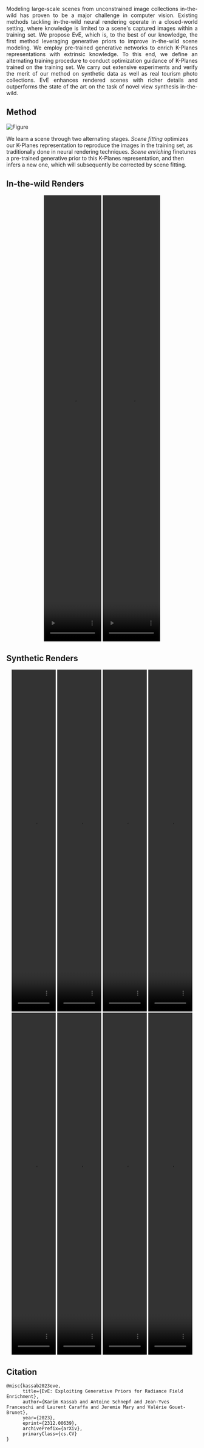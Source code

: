 <p align="justify">Modeling large-scale scenes from unconstrained image collections in-the-wild has proven to be a major challenge in computer vision. Existing methods tackling in-the-wild neural rendering operate in a closed-world setting, where knowledge is limited to a scene's captured images within a training set. We propose EvE, which is, to the best of our knowledge, the first method leveraging generative priors to improve in-the-wild scene modeling. We employ pre-trained generative networks to enrich K-Planes representations with extrinsic knowledge. To this end, we define an alternating training procedure to conduct optimization guidance of K-Planes trained on the training set. We carry out extensive experiments and verify the merit of our method on synthetic data as well as real tourism photo collections. EvE enhances rendered scenes with richer details and outperforms the state of the art on the task of novel view synthesis in-the-wild.</p>

## Method
![Figure](assets/css/schema.svg)

We learn a scene through two alternating stages.
_Scene fitting_ optimizes our K-Planes representation to reproduce the images in the training set, as traditionally done in neural rendering techniques.
_Scene enriching_ finetunes a pre-trained generative prior to this K-Planes representation, and then infers a new one, which will subsequently be corrected by scene fitting.

## In-the-wild Renders
<center>
    <div>
<!--         <video width="30%" height="30%" autoplay muted loop playsinline>
            <source src="assets/css/brandenburg.mp4" type="video/mp4" style="display: inline-block;">
            Your browser does not support the video tag.
        </video> -->
        <video width="30%" height="30%" autoplay muted loop playsinline>
            <source src="assets/css/sacre.mp4" type="video/mp4" style="display: inline-block;">
            Your browser does not support the video tag.
        </video>
        <video width="30%" height="30%" autoplay muted loop playsinline>
            <source src="assets/css/trevi.mp4" type="video/mp4" style="display: inline-block;">
            Your browser does not support the video tag.
        </video>
    </div>
</center>

## Synthetic Renders
<center>
    <div>
        <video width="23%" height="23%" autoplay muted loop playsinline>
            <source src="assets/css/chair.mp4" type="video/mp4" style="display: inline-block;">
            Your browser does not support the video tag.
        </video>
        <video width="23%" height="23%" autoplay muted loop playsinline>
            <source src="assets/css/drums.mp4" type="video/mp4" style="display: inline-block;">
            Your browser does not support the video tag.
        </video>
        <video width="23%" height="23%" autoplay muted loop playsinline>
            <source src="assets/css/ficus.mp4" type="video/mp4" style="display: inline-block;">
            Your browser does not support the video tag.
        </video>
        <video width="23%" height="23%" autoplay muted loop playsinline>
            <source src="assets/css/hotdog.mp4" type="video/mp4" style="display: inline-block;">
            Your browser does not support the video tag.
        </video>
    </div>
    <div>
        <video width="23%" height="23%" autoplay muted loop playsinline>
            <source src="assets/css/lego.mp4" type="video/mp4" style="display: inline-block;">
            Your browser does not support the video tag.
        </video>
        <video width="23%" height="23%" autoplay muted loop playsinline>
            <source src="assets/css/materials.mp4" type="video/mp4" style="display: inline-block;">
            Your browser does not support the video tag.
        </video>
        <video width="23%" height="23%" autoplay muted loop playsinline>
            <source src="assets/css/mic.mp4" type="video/mp4" style="display: inline-block;">
            Your browser does not support the video tag.
        </video>
        <video width="23%" height="23%" autoplay muted loop playsinline>
            <source src="assets/css/ship.mp4" type="video/mp4" style="display: inline-block;">
            Your browser does not support the video tag.
        </video>
    </div>
</center>

## Citation
```
@misc{kassab2023eve,
      title={EvE: Exploiting Generative Priors for Radiance Field Enrichment}, 
      author={Karim Kassab and Antoine Schnepf and Jean-Yves Franceschi and Laurent Caraffa and Jeremie Mary and Valérie Gouet-Brunet},
      year={2023},
      eprint={2312.00639},
      archivePrefix={arXiv},
      primaryClass={cs.CV}
}
```
